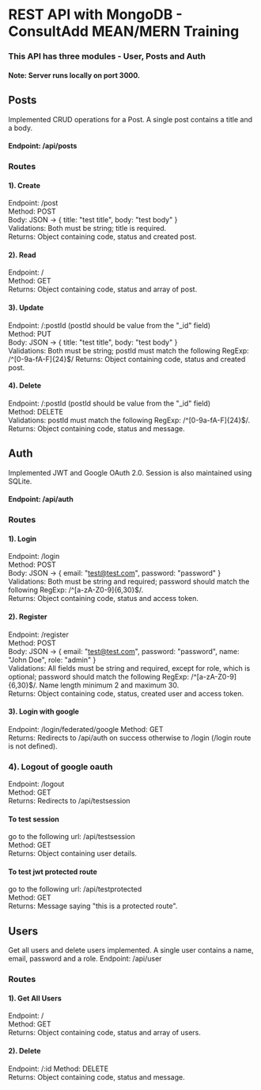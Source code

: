 # REST API with MongoDB - ConsultAdd MEAN/MERN Training
### This API has three modules - User, Posts and Auth
#### Note: Server runs locally on port 3000.

## Posts
Implemented CRUD operations for a Post. A single post contains a title and a body.
#### Endpoint: /api/posts

### Routes

#### 1). Create 
Endpoint: /post  
Method: POST  
Body: JSON -> { title: "test title", body: "test body" }  
Validations: Both must be string; title is required.  
Returns: Object containing code, status and created post.

#### 2). Read 
Endpoint: /  
Method: GET  
Returns: Object containing code, status and array of post.

#### 3). Update 
Endpoint: /:postId (postId should be value from the "_id" field)  
Method: PUT  
Body: JSON -> { title: "test title", body: "test body" }  
Validations: Both must be string; postId must match the following RegExp: /^[0-9a-fA-F]{24}$/
Returns: Object containing code, status and created post.

#### 4). Delete 
Endpoint: /:postId (postId should be value from the "_id" field)  
Method: DELETE  
Validations: postId must match the following RegExp: /^[0-9a-fA-F]{24}$/. 
Returns: Object containing code, status and message.

## Auth
Implemented JWT and Google OAuth 2.0. Session is also maintained using SQLite.
#### Endpoint: /api/auth

### Routes

#### 1). Login 
Endpoint: /login  
Method: POST  
Body: JSON -> { email: "test@test.com", password: "password" }  
Validations: Both must be string and required; password should match the following RegExp: /^[a-zA-Z0-9]{6,30}$/.  
Returns: Object containing code, status and access token.

#### 2). Register 
Endpoint: /register  
Method: POST  
Body: JSON -> { email: "test@test.com", password: "password", name: "John Doe", role: "admin" }  
Validations: All fields must be string and required, except for role, which is optional; password should match the following RegExp: /^[a-zA-Z0-9]{6,30}$/. Name length minimum 2 and maximum 30.   
Returns: Object containing code, status, created user and access token.

#### 3). Login with google 
Endpoint: /login/federated/google
Method: GET  
Returns: Redirects to /api/auth on success otherwise to /login (/login route is not defined).

### 4). Logout of google oauth  
Endpoint: /logout  
Method: GET  
Returns: Redirects to /api/testsession

#### To test session  
go to the following url: /api/testsession  
Method: GET  
Returns: Object containing user details.

#### To test jwt protected route  
go to the following url: /api/testprotected  
Method: GET  
Returns: Message saying "this is a protected route".

## Users
Get all users and delete users implemented. A single user contains a name, email, password and a role.
Endpoint: /api/user

### Routes

#### 1). Get All Users 
Endpoint: /  
Method: GET  
Returns: Object containing code, status and array of users.

#### 2). Delete 
Endpoint: /:id
Method: DELETE  
Returns: Object containing code, status and message.
